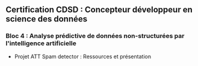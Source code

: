 ## Certification CDSD : Concepteur développeur en science des données

  ### Bloc 4 : Analyse prédictive de données non-structurées par l'intelligence artificielle
  * Projet ATT Spam detector : Ressources et présentation
